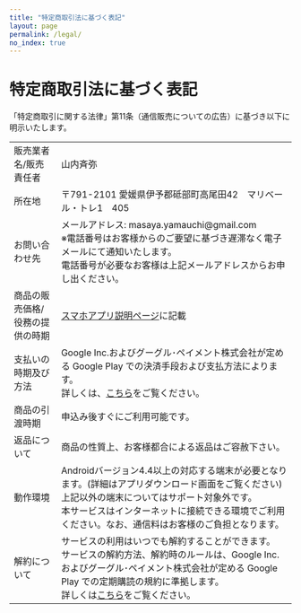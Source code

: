 ```yaml
---
title: "特定商取引法に基づく表記"
layout: page
permalink: /legal/
no_index: true
---
```


# 特定商取引法に基づく表記

「特定商取引に関する法律」第11条（通信販売についての広告）に基づき以下に明示いたします。

<table class="legal">
  <tr>
    <td>販売業者名/販売責任者</td>
    <td>山内斉弥</td>
  </tr>
  <tr>
    <td>所在地</td>
    <td>〒791-2101 愛媛県伊予郡砥部町高尾田42　マリベール・トレ1　405</td>
  </tr>
  <tr>
    <td>お問い合わせ先</td>
    <td>
      メールアドレス: masaya.yamauchi@gmail.com<br/>
      ※電話番号はお客様からのご要望に基づき遅滞なく電子メールにて通知いたします。<br/>
      電話番号が必要なお客様は上記メールアドレスからお申し出ください。
    </td>
  </tr>
  <tr>
    <td>商品の販売価格/役務の提供の時期</td>
    <td><a href="/install/040000_install_app.html">スマホアプリ説明ページ</a>に記載</td>
  </tr>
  <tr>
    <td>支払いの時期及び方法</td>
    <td>
      Google Inc.およびグーグル･ペイメント株式会社が定める Google Play での決済手段および支払方法によります。<br/>
      詳しくは、<a href="https://support.google.com/googleplay/answer/2651410?hl=ja" target="_blank">こちら</a>をご覧ください。
    </td>
  </tr>
  <tr>
    <td>商品の引渡時期</td>
    <td>申込み後すぐにご利用可能です。</td>
  </tr>
  <tr>
    <td>返品について</td>
    <td>商品の性質上、お客様都合による返品はご容赦下さい。</td>
  </tr>
  <tr>
    <td>動作環境</td>
    <td>  
      Androidバージョン4.4以上の対応する端末が必要となります。(詳細はアプリダウンロード画面をご覧ください)<br/>
      上記以外の端末についてはサポート対象外です。<br/>
      本サービスはインターネットに接続できる環境でご利用ください。なお、通信料はお客様のご負担となります。
    </td>
  </tr>
  <tr>
    <td>解約について</td>
    <td>
      サービスの利用はいつでも解約することができます。<br/>
      サービスの解約方法、解約時のルールは、Google Inc.およびグーグル･ペイメント株式会社が定める Google Play での定期購読の規約に準拠します。<br/>
      詳しくは<a href="https://support.google.com/googleplay/answer/2476088?hl=ja" target="_blank">こちら</a>をご覧ください。
    </td>
  </tr>
</table>
